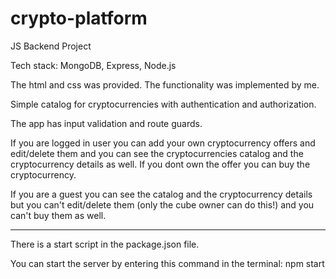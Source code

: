 # crypto-platform
JS Backend Project

Tech stack: MongoDB, Express, Node.js

The html and css was provided. The functionality was implemented by me.

Simple catalog for cryptocurrencies with authentication and authorization.

The app has input validation and route guards.

If you are logged in user you can add your own cryptocurrency offers and edit/delete them and you can see the cryptocurrencies catalog and the cryptocurrency details as well. If you dont own the offer you can buy the cryptocurrency.

If you are a guest you can see the catalog and the cryptocurrency details but you can't edit/delete them (only the cube owner can do this!) and you can't buy them as well.

-----------------------------------------------------------------
There is a start script in the package.json file.

You can start the server by entering this command in the terminal: npm start
